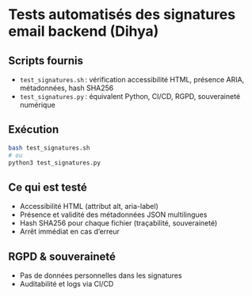 # Tests automatisés des signatures email backend (Dihya)

## Scripts fournis
- `test_signatures.sh` : vérification accessibilité HTML, présence ARIA, métadonnées, hash SHA256
- `test_signatures.py` : équivalent Python, CI/CD, RGPD, souveraineté numérique

## Exécution

```bash
bash test_signatures.sh
# ou
python3 test_signatures.py
```

## Ce qui est testé
- Accessibilité HTML (attribut alt, aria-label)
- Présence et validité des métadonnées JSON multilingues
- Hash SHA256 pour chaque fichier (traçabilité, souveraineté)
- Arrêt immédiat en cas d’erreur

## RGPD & souveraineté
- Pas de données personnelles dans les signatures
- Auditabilité et logs via CI/CD
